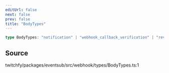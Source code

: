 ```yaml
---
editUrl: false
next: false
prev: false
title: "BodyTypes"
---
```


```ts
type BodyTypes: "notification" | "webhook_callback_verification" | "revocation";
```

## Source

twitchfy/packages/eventsub/src/webhook/types/BodyTypes.ts:1
